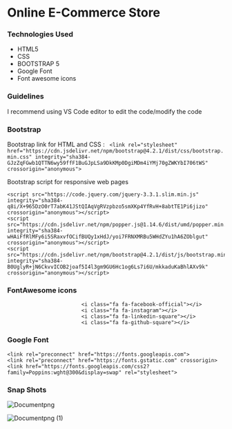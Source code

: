 # Online E-Commerce Store
### Technologies Used 
* HTML5
* CSS
* BOOTSTRAP 5
* Google Font
* Font awesome icons

### Guidelines
I recommend using VS Code editor to edit the code/modify the code

### Bootstrap
Bootstrap link for HTML and CSS :
``` <link rel="stylesheet" href="https://cdn.jsdelivr.net/npm/bootstrap@4.2.1/dist/css/bootstrap.min.css" integrity="sha384-GJzZqFGwb1QTTN6wy59ffF1BuGJpLSa9DkKMp0DgiMDm4iYMj70gZWKYbI706tWS" crossorigin="anonymous">```

Bootstrap script for responsive web pages
```
<script src="https://code.jquery.com/jquery-3.3.1.slim.min.js" integrity="sha384-q8i/X+965DzO0rT7abK41JStQIAqVgRVzpbzo5smXKp4YfRvH+8abtTE1Pi6jizo" crossorigin="anonymous"></script>
<script src="https://cdn.jsdelivr.net/npm/popper.js@1.14.6/dist/umd/popper.min.js" integrity="sha384-wHAiFfRlMFy6i5SRaxvfOCifBUQy1xHdJ/yoi7FRNXMRBu5WHdZYu1hA6ZOblgut" crossorigin="anonymous"></script>
<script src="https://cdn.jsdelivr.net/npm/bootstrap@4.2.1/dist/js/bootstrap.min.js" integrity="sha384-B0UglyR+jN6CkvvICOB2joaf5I4l3gm9GU6Hc1og6Ls7i6U/mkkaduKaBhlAXv9k" crossorigin="anonymous"></script>
```

### FontAwesome icons
```
                        <i class="fa fa-facebook-official"></i>
                        <i class="fa fa-instagram"></i>
                        <i class="fa fa-linkedin-square"></i>
                        <i class="fa fa-github-square"></i>
```

### Google Font
```
<link rel="preconnect" href="https://fonts.googleapis.com">
<link rel="preconnect" href="https://fonts.gstatic.com" crossorigin>
<link href="https://fonts.googleapis.com/css2?family=Poppins:wght@300&display=swap" rel="stylesheet">
```
### Snap Shots
![Documentpng](https://github.com/saimurahari/assignment2/assets/63709794/a7468478-83a6-444b-a3e6-29d8f46a2152)

![Documentpng (1)](https://github.com/saimurahari/assignment2/assets/63709794/53f44290-25db-4868-953f-608c11c180c2)



